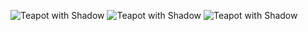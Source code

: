 ![Teapot with Shadow](docs/teapot_shadow.gif)
![Teapot with Shadow](docs/teapot_color.gif)
![Teapot with Shadow](docs/teapot_real.gif)
